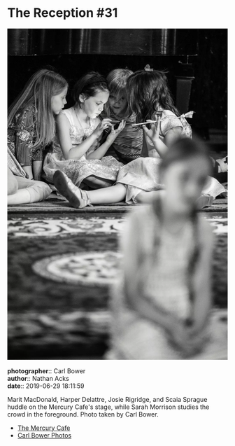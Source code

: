 # The Reception #31

![Marit MacDonald, Harper Delattre, Josie Rigridge, and Scaia Sprague huddle on the Mercury Cafe's stage](assets/2019-06-29-set-3-the-reception-31.webp)

**photographer**:: Carl Bower  
**author**:: Nathan Acks  
**date**:: 2019-06-29 18:11:59

Marit MacDonald, Harper Delattre, Josie Rigridge, and Scaia Sprague huddle on the Mercury Cafe's stage, while Sarah Morrison studies the crowd in the foreground. Photo taken by Carl Bower.

* [The Mercury Cafe](http://mercurycafe.com)
* [Carl Bower Photos](https://carlbowerphotos.com)
